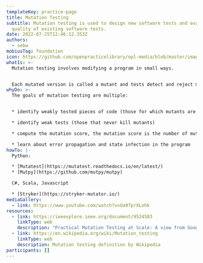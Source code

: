 ```yaml
---
templateKey: practice-page
title: Mutation Testing
subtitle: Mutation testing is used to design new software tests and evaluate the
  quality of existing software tests.
date: 2022-07-25T12:46:12.353Z
authors:
  - sebw
mobiusTag: foundation
icon: https://github.com/openpracticelibrary/opl-media/blob/master/images/Needs%20an%20Image.png?raw=true
whatIs: >-
  Mutation testing involves modifying a program in small ways.


  Each mutated version is called a mutant and tests detect and reject mutants by causing the behavior of the original version to differ from the mutant. This is called killing the mutant.
whyDo: >-
  The goals of mutation testing are multiple:


  * identify weakly tested pieces of code (those for which mutants are not killed)

  * identify weak tests (those that never kill mutants)

  * compute the mutation score, the mutation score is the number of mutants killed / total number of mutants.

  * learn about error propagation and state infection in the program
howTo: |-
  Python:

  * [Mutatest](https://mutatest.readthedocs.io/en/latest/) 
  * [Mutpy](https://github.com/mutpy/mutpy)

  C#, Scala, Javascript

  * [Stryker](https://stryker-mutator.io/)
mediaGallery:
  - link: https://www.youtube.com/watch?v=Ua97prXLohk
resources:
  - link: https://ieeexplore.ieee.org/document/9524503
    linkType: web
    description: "Practical Mutation Testing at Scale: A view from Google"
  - link: https://en.wikipedia.org/wiki/Mutation_testing
    linkType: web
    description: Mutation testing definition by Wikipedia
participants: []
---
```

